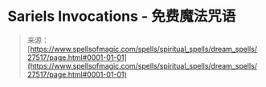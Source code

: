 <!--yml

category: 未分类

date: 2024-06-12 19:16:37

-->

# Sariels Invocations - 免费魔法咒语

> 来源：[https://www.spellsofmagic.com/spells/spiritual_spells/dream_spells/27517/page.html#0001-01-01](https://www.spellsofmagic.com/spells/spiritual_spells/dream_spells/27517/page.html#0001-01-01)
